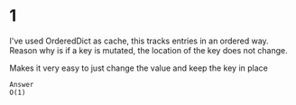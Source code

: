 # 1

I've used OrderedDict as cache, this tracks entries in an ordered way.
Reason why is if a key is mutated, the location of the key does not change.

Makes it very easy to just change the value and keep the key in place

```text
Answer
O(1)
```
